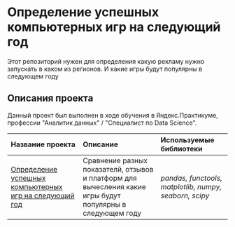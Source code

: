 # Определение успешных компьютерных игр на следующий год

Этот репозиторий нужен для определения какую рекламу нужно запускать в каком из регионов. И какие игры будут популярны в следующем году

## Описания проекта

Данный проект был выполнен в ходе обучения в Яндекс.Практикуме, профессии "Аналитик данных" / "Специалист по Data Science".

| Название проекта | Описание | Используемые библиотеки | 
| :---------------------- | :---------------------- | :---------------------- |
| [Определение успешных компьютерных игр на следующий год](https://github.com/limenbah/computer-games/tree/main/computer-games) | Сравнение разных показателй, отзывов и платформ для вычесления какие игры будут популярны в следующем году | *pandas, functools, matplotlib, numpy, seaborn, scipy* |
